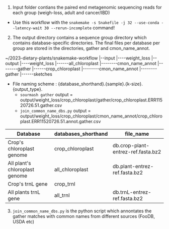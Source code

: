 1. Input folder contians the paired end metagenomic sequencing reads for each group (weigh-loss, adult and cancer/IBD)
- Use this workflow with the `snakemake -s Snakefile -j 32 --use-conda --latency-wait 30 --rerun-incomplete` command!


2. The output directory contains a sequence group directory which contains database-specific directories. The final files per database per group are stored in the directories, gather and cmon_name_annot.

~/2023-dietary-plants/snakemake-workflow
   |--input
   |----weight_loss
   |--output
   |----weight_loss
   |------all_chloroplast
   |--------cmon_name_annot
   |--------gather
   |------crop_chloroplast
   |--------cmon_name_annot
   |--------gather
   |------sketches


- File naming scheme : {database_shorthand}.{sample}.{k-size}.{output_type}. 
    - `sourmash gather` output = output/weight_loss/crop_chloroplast/gather/crop_chloroplast.ERR11520726.51.gather.csv
    - `join_common_name_dbs.py` output = output/weight_loss/crop_chloroplast/cmon_name_annot/crop_chloroplast.ERR11520726.51.annot.gather.csv

| Database                       | databases_shorthand   | file_name                          |
|--------------------------------|-------------|------------------------------------|
| Crop's chloroplast genome      | crop_chloroplast | db.crop-plant-entrez-ref.fasta.bz2 |
| All plant's chloroplast genome | all_chloroplast  | db.plant-entrez-ref.fasta.bz2      |
| Crop's trnL gene               | crop_trnl   |                                    |
| All plants trnL gene           | all_trnl    | db.trnL-entrez-ref.fasta.bz2       |


3. `join_common_name_dbs.py` is the python script which annontates the gather matches with common names from different sources (FooDB, USDA etc)
